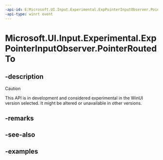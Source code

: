 ```yaml
---
-api-id: E:Microsoft.UI.Input.Experimental.ExpPointerInputObserver.PointerRoutedTo
-api-type: winrt event
---
```


# Microsoft.UI.Input.Experimental.ExpPointerInputObserver.PointerRoutedTo

<!--
public event Windows.Foundation.TypedEventHandler<Microsoft.UI.Input.Experimental.ExpPointerInputObserver,Microsoft.UI.Input.Experimental.ExpPointerEventArgs> PointerRoutedTo;
-->

## -description

> [!CAUTION]
> This API is in development and considered experimental in the WinUI version selected. It might be altered or unavailable in other versions.

## -remarks

## -see-also

## -examples
